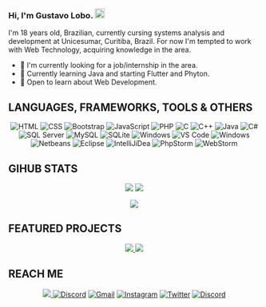 ### Hi, I'm Gustavo Lobo. <img src="https://user-images.githubusercontent.com/1303154/88677602-1635ba80-d120-11ea-84d8-d263ba5fc3c0.gif" width="20px" alt="Gustavo Lobo">

I'm 18 years old, Brazilian, currently cursing systems analysis and development at Unicesumar, Curitiba, Brazil. For now I'm tempted to work with Web Technology, acquiring knowledge in the area.
- 💎 I'm currently looking for a job/internship in the area.
- 🌱 Currently learning Java and starting Flutter and Phyton.
- 💬 Open to learn about Web Development.

## **LANGUAGES, FRAMEWORKS, TOOLS & OTHERS**
<p align="center">
  <img alt="HTML" src="https://img.shields.io/badge/HTML5-E34F26?style=for-the-badge&logo=html5&logoColor=white"/>
  <img alt="CSS" src="https://img.shields.io/badge/CSS3-1572B6?style=for-the-badge&logo=css3&logoColor=white"/>
  <img alt="Bootstrap" src="https://img.shields.io/badge/Bootstrap%204-563D7C?style=for-the-badge&logo=bootstrap&logoColor=white"/>
  <img alt="JavaScript"  src="https://img.shields.io/badge/JavaScript-323330?style=for-the-badge&logo=javascript&logoColor=F7DF1E"/>
  <img alt="PHP" src="https://img.shields.io/badge/PHP-777BB4?style=for-the-badge&logo=php&logoColor=white"/>
  <img alt="C" src="https://img.shields.io/badge/C-00599C?style=for-the-badge&logo=c&logoColor=white"/>
  <img alt="C++" src="https://img.shields.io/badge/C%2B%2B-00599C?style=for-the-badge&logo=c%2B%2B&logoColor=white"/> 
  <img alt="Java" src="https://img.shields.io/badge/Java-ED8B00?style=for-the-badge&logo=java&logoColor=white"/>
  <img alt="C#" src="https://img.shields.io/badge/C%23-239120?style=for-the-badge&logo=c-sharp&logoColor=white"/>
  <img alt="SQL Server" src="https://img.shields.io/badge/SQL%20Server-CC2927?style=for-the-badge&logo=microsoft%20sql%20server&logoColor=white">
  <img alt="MySQL" src="https://img.shields.io/badge/MySQL-005C84?style=for-the-badge&logo=mysql&logoColor=white">
  <img alt="SQLite" src="https://img.shields.io/badge/SQLite-07405E?style=for-the-badge&logo=sqlite&logoColor=white"/>
  <img alt="Windows" src="https://img.shields.io/badge/GitHub-100000?style=for-the-badge&logo=github&logoColor=white"/>
  <img alt="VS Code" src="https://img.shields.io/badge/Visual%20Studio%20Code-0078d7.svg?style=for-the-badge&logo=visual-studio-code&logoColor=white"/>
  <img alt="Windows" src="https://img.shields.io/badge/Windows-0078D6?style=for-the-badge&logo=windows&logoColor=white"/>
  <img alt="Netbeans" src="https://img.shields.io/badge/netbeans-1B6AC6?style=for-the-badge&logo=apache%20netbeans%20IDE&logoColor=white"/>
  <img alt="Eclipse" src="https://img.shields.io/badge/Eclipse-2C2255?style=for-the-badge&logo=eclipse&logoColor=white"/>
  <img alt="IntelliJiDea" src="https://img.shields.io/badge/IntelliJIDEA-000000.svg?style=for-the-badge&logo=intellij-idea&logoColor=white"/>
  <img alt="PhpStorm" src="http://img.shields.io/badge/-PHPStorm-181717?style=for-the-badge&logo=phpstorm&logoColor=white"/>
  <img alt="WebStorm" src="https://img.shields.io/badge/WebStorm-000000?style=for-the-badge&logo=WebStorm&logoColor=white"/>
</p>

## **GIHUB STATS**
  <p align = "center">
    <img src='https://github-readme-stats.vercel.app/api?username=lobofoltran&count_private=true&include_all_commits=true&show_icons=true&theme=gotham&hide_border=true&line_height=27'/>
    <img src="https://github-readme-stats.vercel.app/api/top-langs/?username=lobofoltran&show_icons=true&hide=php,html,typescript,css,markdown,python&theme=gotham&line_height=27&hide_border=true">
  </p>
  <p align = "center">
    <img src="https://visitor-badge-reloaded.herokuapp.com/badge?page_id=lobofoltran&logo=Github&style=for-the-badge&color=55acb7">
  </p>

## **FEATURED PROJECTS**

<p align="center">
    <a href="https://github.com/lobofoltran/aep-2b1">
        <img src="https://github-readme-stats.vercel.app/api/pin/?username=lobofoltran&repo=aep-2b1&title_color=ffffff&text_color=c9cacc&icon_color=2bbc8a&bg_color=1d1f21&hide_border=true&hide=html"/>
    </a>
    <a href="https://github.com/lobofoltran/aep-2b1">
        <img src="https://github-readme-stats.vercel.app/api/pin/?username=lobofoltran&repo=da-to-do-list&title_color=ffffff&text_color=c9cacc&icon_color=2bbc8a&bg_color=1d1f21&hide_border=true&hide=html"/>
    </a>
</p>

## **REACH ME**
<p align="center">
  <a href= "https://www.linkedin.com/in/gustavo-lobo" target="_blank"><img src="https://img.shields.io/badge/LinkedIn-0077B5?style=for-the-badge&logo=linkedin&logoColor=white"</a>
  <a href= "https://api.whatsapp.com/send?phone=5541996337010&text=Hi" target="_blank"><img alt="Discord" src="https://img.shields.io/badge/WhatsApp-25D366?style=for-the-badge&logo=whatsapp&logoColor=white"/></a>
  <a href= "mailto:gustavoqe.75@gmail.com" target="_blank"><img alt="Gmail" src="https://img.shields.io/badge/Gmail-D14836?style=for-the-badge&logo=gmail&logoColor=white"/></a>
  <a href= "https://www.instagram.com/lobo.foltran" target="_blank"><img alt="Instagram"  src="https://img.shields.io/badge/Instagram-E4405F?style=for-the-badge&logo=instagram&logoColor=white"/></a>
  <a href= "https://www.twitter.com/vodkaevolution" target="_blank"><img alt="Twitter"  src="https://img.shields.io/badge/Twitter-1DA1F2?style=for-the-badge&logo=twitter&logoColor=white"/></a>
  <a href= "https://www.discord.com/vodkaevolution#0121" target="_blank"><img alt="Discord" src="https://img.shields.io/badge/Discord-5865F2?style=for-the-badge&logo=discord&logoColor=white"/></a>
</p>
